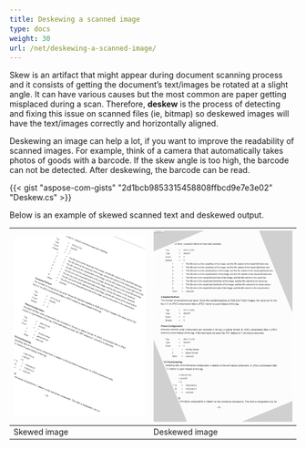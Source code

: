 ```yaml
---
title: Deskewing a scanned image
type: docs
weight: 30
url: /net/deskewing-a-scanned-image/
---
```


Skew is an artifact that might appear during document scanning process and it consists of getting the document’s text/images be rotated at a slight angle. It can have various causes but the most common are paper getting misplaced during a scan. Therefore, **deskew** is the process of detecting and fixing this issue on scanned files (ie, bitmap) so deskewed images will have the text/images correctly and horizontally aligned.

Deskewing an image can help a lot, if you want to improve the readability of scanned images. For example, think of a camera that automatically takes photos of goods with a barcode. If the skew angle is too high, the barcode can not be detected. After deskewing, the barcode can be read.

{{< gist "aspose-com-gists" "2d1bcb9853315458808ffbcd9e7e3e02" "Deskew.cs" >}}

Below is an example of skewed scanned text and deskewed output.

| ![todo:image_alt_text](deskewing-a-scanned-image_1.png) | ![todo:image_alt_text](deskewing-a-scanned-image_2.png) |
| ------------------------------------------------------- | ------------------------------------------------------- |
| Skewed image                                            | Deskewed image                                          |